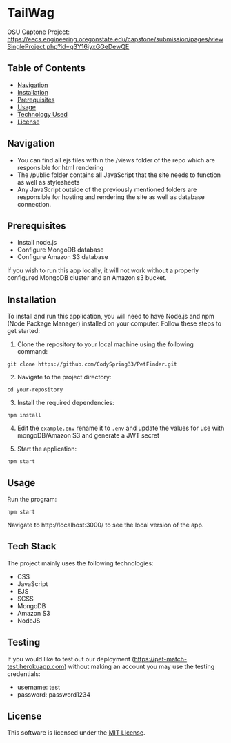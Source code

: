 # TailWag

OSU Captone Project: https://eecs.engineering.oregonstate.edu/capstone/submission/pages/viewSingleProject.php?id=g3Y16iyxGGeDewQE



## Table of Contents

- [Navigation](#navigation)
- [Installation](#installation)
- [Prerequisites](#prerequisites)
- [Usage](#usage)
- [Technology Used](#tech)
- [License](#license)

## Navigation
- You can find all ejs files within the /views folder of the repo which are responsible for html rendering
- The /public folder contains all JavaScript that the site needs to function as well as stylesheets
- Any JavaScript outside of the previously mentioned folders are responsible for hosting and rendering the site as well as database connection.

## Prerequisites

- Install node.js
- Configure MongoDB database
- Configure Amazon S3 database

If you wish to run this app locally, it will not work without a properly configured MongoDB cluster and an Amazon s3 bucket.

## Installation

To install and run this application, you will need to have Node.js and npm (Node Package Manager) installed on your computer. Follow these steps to get started:

1. Clone the repository to your local machine using the following command:

```git clone https://github.com/CodySpring33/PetFinder.git```

2. Navigate to the project directory:

```cd your-repository```


3. Install the required dependencies:

```npm install```

4. Edit the `example.env` rename it to `.env` and update the values for use with mongoDB/Amazon S3 and generate a JWT secret

6. Start the application:

```npm start```


## Usage

Run the program:

```npm start```

Navigate to http://localhost:3000/ to see the local version of the app.

## Tech Stack

The project mainly uses the following technologies:

- CSS
- JavaScript
- EJS
- SCSS
- MongoDB
- Amazon S3
- NodeJS

## Testing

If you would like to test out our deployment (https://pet-match-test.herokuapp.com) without making an account you may use the testing credentials:
- username: test
- password: password1234


## License

This software is licensed under the [MIT License](LICENSE).
